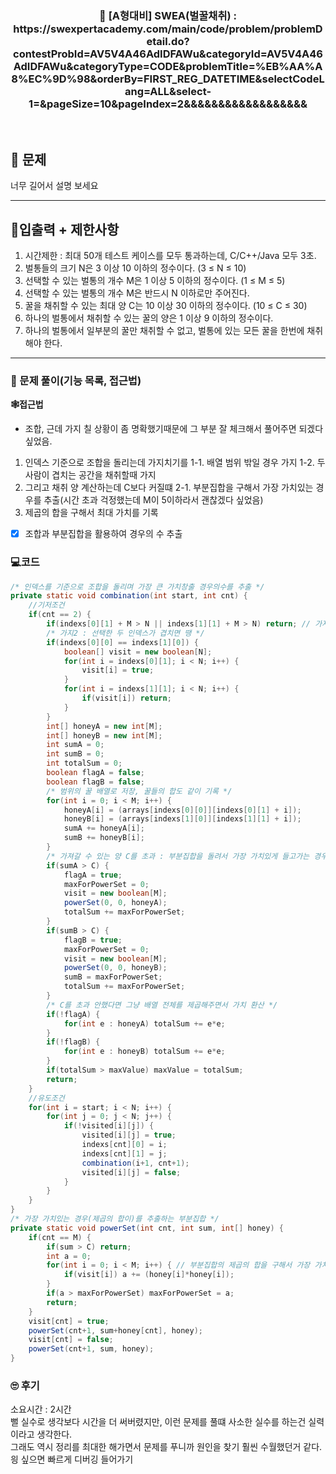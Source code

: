 <h3 align="center"> 
    📢  [A형대비] SWEA(벌꿀채취) : https://swexpertacademy.com/main/code/problem/problemDetail.do?contestProbId=AV5V4A46AdIDFAWu&categoryId=AV5V4A46AdIDFAWu&categoryType=CODE&problemTitle=%EB%AA%A8%EC%9D%98&orderBy=FIRST_REG_DATETIME&selectCodeLang=ALL&select-1=&pageSize=10&pageIndex=2&&&&&&&&&&&&&&&&&&
</h3>

<br>

## 🚀 문제

너무 길어서 설명 보세요

---

## 🚦입출력 + 제한사항

1. 시간제한 : 최대 50개 테스트 케이스를 모두 통과하는데, C/C++/Java 모두 3초.
2. 벌통들의 크기 N은 3 이상 10 이하의 정수이다. (3 ≤ N ≤ 10)
3. 선택할 수 있는 벌통의 개수 M은 1 이상 5 이하의 정수이다. (1 ≤ M ≤ 5)
4. 선택할 수 있는 벌통의 개수 M은 반드시 N 이하로만 주어진다.
5. 꿀을 채취할 수 있는 최대 양 C는 10 이상 30 이하의 정수이다. (10 ≤ C ≤ 30)
6. 하나의 벌통에서 채취할 수 있는 꿀의 양은 1 이상 9 이하의 정수이다.
7. 하나의 벌통에서 일부분의 꿀만 채취할 수 없고, 벌통에 있는 모든 꿀을 한번에 채취해야 한다.

---

### 📜 문제 풀이(기능 목록, 접근법)
**🕸접근법**
- 조합, 근데 가지 칠 상황이 좀 명확했기때문에 그 부분 잘 체크해서 풀어주면 되겠다 싶었음.
1. 인덱스 기준으로 조합을 돌리는데 가지치기를
1-1. 배열 범위 밖일 경우 가지
1-2. 두 사람이 겹치는 공간을 채취할때 가지
2. 그리고 채취 양 계산하는데 C보다 커질떄
2-1. 부분집합을 구해서 가장 가치있는 경우를 추출(시간 초과 걱정했는데 M이 5이하라서 괜찮겠다 싶었음)
3. 제곱의 합을 구해서 최대 가치를 기록

- [x] 조합과 부분집합을 활용하여 경우의 수 추출

### 💻코드

```java
/* 인덱스를 기준으로 조합을 돌리며 가장 큰 가치창출 경우의수를 추출 */
private static void combination(int start, int cnt) {
	//기저조건
	if(cnt == 2) {
		if(indexs[0][1] + M > N || indexs[1][1] + M > N) return; // 가지1 : 배열 범위 밖까지 가야할 경우 땡
		/* 가지2 : 선택한 두 인덱스가 겹치면 땡 */
		if(indexs[0][0] == indexs[1][0]) {
			boolean[] visit = new boolean[N];
			for(int i = indexs[0][1]; i < N; i++) {
				visit[i] = true;
			}
			for(int i = indexs[1][1]; i < N; i++) {
				if(visit[i]) return;
			}
		}
		int[] honeyA = new int[M];
		int[] honeyB = new int[M];
		int sumA = 0;
		int sumB = 0;
		int totalSum = 0;
		boolean flagA = false;
		boolean flagB = false;
		/* 범위의 꿀 배열로 저장, 꿀들의 합도 같이 기록 */
		for(int i = 0; i < M; i++) {
			honeyA[i] = (arrays[indexs[0][0]][indexs[0][1] + i]);
			honeyB[i] = (arrays[indexs[1][0]][indexs[1][1] + i]);
			sumA += honeyA[i];
			sumB += honeyB[i];
		}
		/* 가져갈 수 있는 양 C를 초과 : 부분집합을 돌려서 가장 가치있게 들고가는 경우의 수를 채택해야됨 */
		if(sumA > C) {
			flagA = true;
			maxForPowerSet = 0;
			visit = new boolean[M];
			powerSet(0, 0, honeyA);
			totalSum += maxForPowerSet;
		}
		if(sumB > C) {
			flagB = true;
			maxForPowerSet = 0;
			visit = new boolean[M];
			powerSet(0, 0, honeyB);
			sumB = maxForPowerSet;
			totalSum += maxForPowerSet;
		}
		/* C를 초과 안했다면 그냥 배열 전체를 제곱해주면서 가치 환산 */
		if(!flagA) {
			for(int e : honeyA) totalSum += e*e;
		}
		if(!flagB) {
			for(int e : honeyB) totalSum += e*e;
		}
		if(totalSum > maxValue) maxValue = totalSum;
		return;
	}
	//유도조건
	for(int i = start; i < N; i++) {
		for(int j = 0; j < N; j++) {
			if(!visited[i][j]) {
				visited[i][j] = true;
				indexs[cnt][0] = i;
				indexs[cnt][1] = j;
				combination(i+1, cnt+1);
				visited[i][j] = false;
			}
		}
	}
}
/* 가장 가치있는 경우(제곱의 합이)를 추출하는 부분집합 */
private static void powerSet(int cnt, int sum, int[] honey) {
	if(cnt == M) {
		if(sum > C) return;
		int a = 0;
		for(int i = 0; i < M; i++) { // 부분집합의 제곱의 합을 구해서 가장 가치있는 경우를 기록
			if(visit[i]) a += (honey[i]*honey[i]);
		}
		if(a > maxForPowerSet) maxForPowerSet = a;
		return;
	}
	visit[cnt] = true;
	powerSet(cnt+1, sum+honey[cnt], honey);
	visit[cnt] = false;
	powerSet(cnt+1, sum, honey);
}
```

### 🙄 후기
소요시간 : 2시간  <br>
뻘 실수로 생각보다 시간을 더 써버렸지만, 이런 문제를 풀떄 사소한 실수를 하는건 실력이라고 생각한다. <br>
그래도 역시 정리를 최대한 해가면서 문제를 푸니까 원인을 찾기 훨씬 수월했던거 같다. <br>
읭 싶으면 빠르게 디버깅 들어가기
